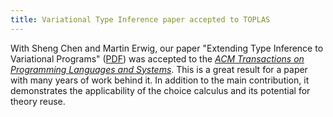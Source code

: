```yaml
---
title: Variational Type Inference paper accepted to TOPLAS
---
```


With Sheng Chen and Martin Erwig, our paper "Extending Type Inference to
Variational Programs" ([PDF](papers/toplas14-variational-typing.pdf))
was accepted to the [*ACM Transactions on Programming
Languages and Systems*][TOPLAS]. This is a great result for a paper with many
years of work behind it. In addition to the main contribution, it demonstrates
the applicability of the choice calculus and its potential for theory reuse.

[TOPLAS]: http://toplas.acm.org/
